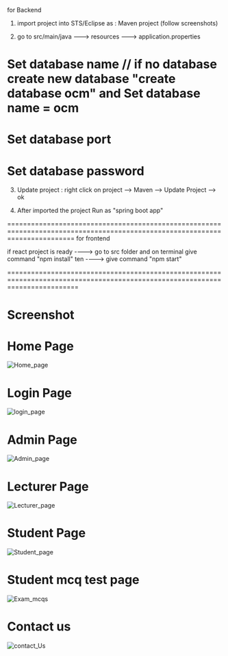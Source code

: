 for Backend

1) import project into STS/Eclipse  as : Maven project (follow screenshots)

2) go to src/main/java ---> resources ---> application.properties
  # Set database name      // if no database create new database  "create database ocm"     and Set database name = ocm
  # Set database port
  # Set database password
 
 3) Update project :  right click on project  --> Maven --> Update Project --> ok

4) After imported the project Run as "spring boot app"




=============================================================================================================================
for frontend

if react project is ready   ----> go to src folder and on terminal  give command "npm install"
ten ----> give command "npm start"

==============================================================================================================================
# Screenshot

# Home Page
![Home_page](https://user-images.githubusercontent.com/101565868/194736207-dae53a52-e26f-46e4-83e9-3c6f39b01e11.png)

# Login Page
![login_page](https://user-images.githubusercontent.com/101565868/194736281-b4185c5b-b8bc-4620-ad0e-99bab297b770.png)

# Admin Page
![Admin_page](https://user-images.githubusercontent.com/101565868/194736244-ad479c36-1606-4e69-ba80-9fcc55885270.png)

# Lecturer Page
![Lecturer_page](https://user-images.githubusercontent.com/101565868/194736262-da53de9c-08b6-4520-8b87-946dde3d9ed6.png)

# Student Page
![Student_page](https://user-images.githubusercontent.com/101565868/194736277-2208ccb5-ed79-45e6-981b-1187bf7fd82b.png)

# Student mcq test page
![Exam_mcqs](https://user-images.githubusercontent.com/101565868/194736297-9b3b33df-ee86-4cb8-a096-44fab986991d.png)

# Contact us
![contact_Us](https://user-images.githubusercontent.com/101565868/194736301-e46079b5-0388-4971-99da-1e05c9b8490f.png)
